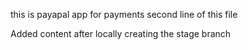 this is payapal app for payments
second line of this file 

Added content after locally creating the stage branch 
